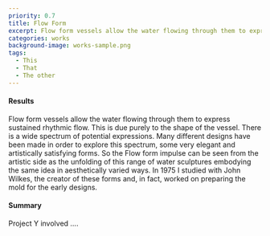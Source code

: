 ```yaml
---
priority: 0.7
title: Flow Form
excerpt: Flow form vessels allow the water flowing through them to express sustained rhythmic flow.
categories: works
background-image: works-sample.png
tags:
  - This
  - That
  - The other
---
```


#### Results
Flow form vessels allow the water flowing through them to express sustained rhythmic flow. This is due purely to the shape of the vessel. There is a wide spectrum of potential expressions. Many different designs have been made in order to explore this spectrum, some very elegant and artistically satisfying forms. So the Flow form impulse can be seen from the artistic side as the unfolding of this range of water sculptures embodying the same idea in aesthetically varied ways. In 1975 I studied with John Wilkes, the creator of these forms and, in fact, worked on preparing the mold for the early designs.

#### Summary

Project Y involved ....
